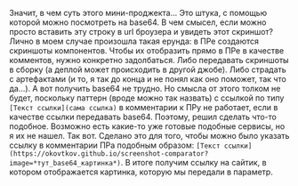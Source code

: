 Значит, в чем суть этого мини-проджекта...
Это штука, с помощью которой можно посмотреть на base64. В чем смысел, если можно просто вставить эту строку в url броузера и увидеть этот скриншот?
Лично в моем случае произошла такая ерунда: в ПРе создаются скриншоты компонентов. Чтобы их отобразить прямо в ПРе в качестве комментов, нужно конкретно задолбаться. Либо передавать скриншоты в сборку (а деплой может происходить в другой джобе).
Либо страдать с артефактами (и то, я так до конца и не понял как оно поможет, так что да...). А вот получить base64 не трудно. Но смысла от этого толком не будет, поскольку паттерн (вроде можно так назвать) с ссылкой по типу `[Текст ссылки](сама ссылка)` в комментарии к ПРу не работает, если в качестве ссылки передавать base64.
Поэтому, решил сделать что-то подобное. Возможно есть какие-то уже готовые подобные сервисы, но я их не нашел.
Так вот. Сделано это для того, чтобы можно было указать ссылку в комментарии ПРа подобным образом: `[Текст ссылки](https://okovtkov.github.io/screenshot-comparator?image=*тут_base64_картинка*)`.
В итоге получим ссылку на сайтик, в котором отображается картинка, которую мы передали в параметр.

